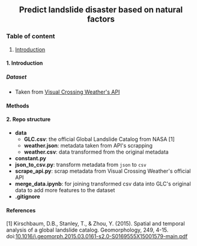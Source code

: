 <div align='center'>

## Predict landslide disaster based on natural factors 
</div>

### Table of content
1. [Introduction](#1-introduction)

#### 1. Introduction
##### Dataset
- Taken from [Visual Crossing Weather's API](https://www.visualcrossing.com/resources/documentation/weather-api/timeline-weather-api/)

#### Methods

#### 2. Repo structure
- **data**
    - **GLC.csv**: the official Global Landslide Catalog from NASA [1]
    - **weather.json**: metadata taken from API's scrapping
    - **weather.csv**: data transformed from the original metadata
- **constant.py**
- **json_to_csv.py**: transform metadata from `json` to `csv`
- **scrape_api.py**: scrap metadata from Visual Crossing Weather's official API
- **merge_data.ipynb**: for joining transformed csv data into GLC's original data to add more features to the dataset
- **.gitignore**

#### References
[1] Kirschbaum, D.B., Stanley, T., & Zhou, Y. (2015). Spatial and temporal analysis of a global landslide catalog. Geomorphology, 249, 4-15. doi:[10.1016/j.geomorph.2015.03.016](https://doi.org/10.1016/j.geomorph.2015.03.016)[1-s2.0-S0169555X15001579-main.pdf](https://s3-us-west-2.amazonaws.com/secure.notion-static.com/1e074cb1-2a0f-4062-956d-2b2a9bc13400/1-s2.0-S0169555X15001579-main.pdf)      